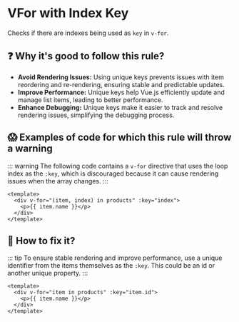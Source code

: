 # VFor with Index Key

Checks if there are indexes being used as `key` in `v-for`.

## ❓ Why it's good to follow this rule?

- **Avoid Rendering Issues:** Using unique keys prevents issues with item reordering and re-rendering, ensuring stable and predictable updates.
- **Improve Performance:** Unique keys help Vue.js efficiently update and manage list items, leading to better performance.
- **Enhance Debugging:** Unique keys make it easier to track and resolve rendering issues, simplifying the debugging process.


## 😱 Examples of code for which this rule will throw a warning

::: warning
The following code contains a `v-for` directive that uses the loop index as the `:key`, which is discouraged because it can cause rendering issues when the array changes.
:::

```vue
<template>
  <div v-for="(item, index) in products" :key="index">
    <p>{{ item.name }}</p>
  </div>
</template>
```

## 🤩 How to fix it?

::: tip
To ensure stable rendering and improve performance, use a unique identifier from the items themselves as the `:key`. This could be an id or another unique property.
:::

```vue
<template>
  <div v-for="item in products" :key="item.id">
    <p>{{ item.name }}</p>
  </div>
</template>
```